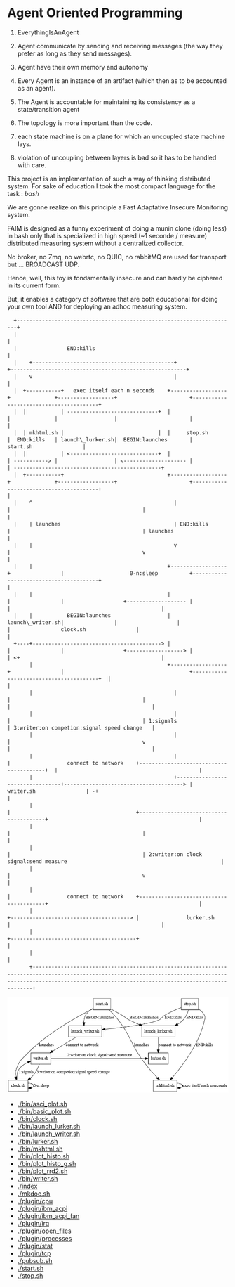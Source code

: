 Agent Oriented Programming
==========================

1.  EverythingIsAnAgent

2.  Agent communicate by sending and receiving messages (the way they
    prefer as long as they send messages).

3.  Agent have their own memory and autonomy

4.  Every Agent is an instance of an artifact (which then as to be
    accounted as an agent).

5.  The Agent is accountable for maintaining its consistency as a
    state/transition agent

6.  The topology is more important than the code.

7.  each state machine is on a plane for which an uncoupled state
    machine lays.

8.  violation of uncoupling between layers is bad so it has to be
    handled with care.

This project is an implementation of such a way of thinking distributed
system. For sake of education I took the most compact language for the
task : *bash*

We are gonne realize on this principle a Fast Adaptative Insecure
Monitoring system.

FAIM is designed as a funny experiment of doing a munin clone (doing
less) in bash only that is specialized in high speed (\~1 seconde /
measure) distributed measuring system without a centralized collector.

No broker, no Zmq, no webrtc, no QUIC, no rabbitMQ are used for
transport but ... BROADCAST UDP.

Hence, well, this toy is fondamentally insecure and can hardly be
ciphered in its current form.

But, it enables a category of software that are both educational for
doing your own tool AND for deploying an adhoc measuring system.

      +----------------------------------------------------------------------+
      |                                                                      |
      |                END:kills                                             |
      |    +---------------------------------------------+                   +--------------------------------------------------------+
      |    v                                             |                                                                            |
      |  +-----------+   exec itself each n seconds    +------------------+              +------------------+                       +----------------------------------------+
      |  |           | -----------------------------+  |                  |              |                  |                       |                                        |
      |  | mkhtml.sh |                              |  |     stop.sh      |  END:kills   | launch\_lurker.sh|  BEGIN:launches       |                start.sh                |
      |  |           | <----------------------------+  |                  | -----------> |                  | <-------------------- |                                        | -----------------------------------------------+
      |  +-----------+                                 +------------------+              +------------------+                       +----------------------------------------+                                                |
      |    ^                                             |                                 |                                          |                                                                                       |
      |    | launches                                    | END:kills                       |                                          | launches                                                                              |
      |    |                                             v                                 |                                          v                                                                                       |
      |    |                                           +------------------+                |                     0-n:sleep          +----------------------------------------+                                                |
      |    |                                           |                  |                |                   +------------------- |                                        |                                                |
      |    |           BEGIN:launches                  | launch\_writer.sh|                |                   |                    |                clock.sh                |                                                |
      +----+-----------------------------------------> |                  |                |                   +------------------> |                                        | <+                                             |
           |                                           +------------------+                |                                        +----------------------------------------+  |                                             |
           |                                             |                                 |                                          |                                         |                                             |
           |                                             |                                 |                                          | 1:signals                               | 3:writer:on competion:signal speed change   |
           |                                             |                                 |                                          v                                         |                                             |
           |                                             |                                 |                  connect to network    +----------------------------------------+  |                                             |
           |                                             +---------------------------------+--------------------------------------> |               writer.sh                | -+                                             |
           |                                                                               |                                        +----------------------------------------+                                                |
           |                                                                               |                                          |                                                                                       |
           |                                                                               |                                          | 2:writer:on clock signal:send measure                                                 |
           |                                                                               |                                          v                                                                                       |
           |                                                                               |                  connect to network    +----------------------------------------+                                                |
           |                                                                               +--------------------------------------> |               lurker.sh                |                                                |
           |                                                                                                                        +----------------------------------------+                                                |
           |                                                                                                                                                                                                                  |
           +------------------------------------------------------------------------------------------------------------------------------------------------------------------------------------------------------------------+

![diag](./img/diag.png)

-   [./bin/asci\_plot.sh](./bin/asci_plot.sh.md)
-   [./bin/basic\_plot.sh](./bin/basic_plot.sh.md)
-   [./bin/clock.sh](./bin/clock.sh.md)
-   [./bin/launch\_lurker.sh](./bin/launch_lurker.sh.md)
-   [./bin/launch\_writer.sh](./bin/launch_writer.sh.md)
-   [./bin/lurker.sh](./bin/lurker.sh.md)
-   [./bin/mkhtml.sh](./bin/mkhtml.sh.md)
-   [./bin/plot\_histo.sh](./bin/plot_histo.sh.md)
-   [./bin/plot\_histo\_g.sh](./bin/plot_histo_g.sh.md)
-   [./bin/plot\_rrd2.sh](./bin/plot_rrd2.sh.md)
-   [./bin/writer.sh](./bin/writer.sh.md)
-   [./index](./index.md)
-   [./mkdoc.sh](./mkdoc.sh.md)
-   [./plugin/cpu](./plugin/cpu.md)
-   [./plugin/ibm\_acpi](./plugin/ibm_acpi.md)
-   [./plugin/ibm\_acpi\_fan](./plugin/ibm_acpi_fan.md)
-   [./plugin/irq](./plugin/irq.md)
-   [./plugin/open\_files](./plugin/open_files.md)
-   [./plugin/processes](./plugin/processes.md)
-   [./plugin/stat](./plugin/stat.md)
-   [./plugin/tcp](./plugin/tcp.md)
-   [./pubsub.sh](./pubsub.sh.md)
-   [./start.sh](./start.sh.md)
-   [./stop.sh](./stop.sh.md)
